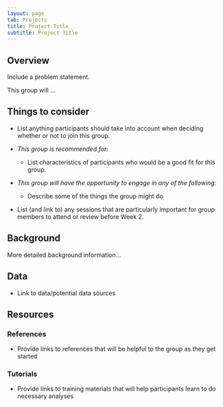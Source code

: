 ```yaml
---
layout: page
tab: Projects
title: Project Title
subtitle: Project Title
---
```


## Overview

Include a problem statement.

This group will ...

## Things to consider

- List anything participants should take into account when deciding whether or not to join this group.

- _This group is recommended for:_
    - List characteristics of participants who would be a good fit for this group.

- _This group will have the opportunity to engage in any of the following:_
    - Describe some of the things the group might do

- List (and link to) any sessions that are particularly important for group members to attend or review before Week 2.

## Background

More detailed background information...

## Data

- Link to data/potential data sources

## Resources

### References

- Provide links to references that will be helpful to the group as they get started

### Tutorials

- Provide links to training materials that will help participants learn to do necessary analyses
